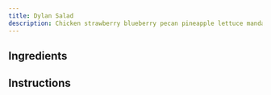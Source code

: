 ```yaml
---
title: Dylan Salad
description: Chicken strawberry blueberry pecan pineapple lettuce mandarin orange poppy seed dressing salad
---
```


## Ingredients

## Instructions
